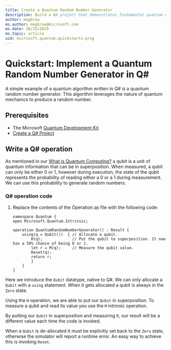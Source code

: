 ```yaml
---
title: Create a Quantum Random Number Generator
description: Build a Q# project that demonstrates fundamental quantum concepts like superposition by creating a quantum random number generator.
author: megbrow
ms.author: megbrow@microsoft.com
ms.date: 10/25/2019
ms.topic: article
uid: microsoft.quantum.quickstarts.qrng
---
```



# Quickstart: Implement a Quantum Random Number Generator in Q#
A simple example of a quantum algorithm written in Q# is a quantum random number generator. This algorithm leverages the nature of quantum mechanics to produce a random number. 

## Prerequisites

- The Microsoft [Quantum Development Kit](install).
- [Create a Q# Project](xref:microsoft.quantum.howto.createproject)


## Write a Q# operation

As mentioned in our [What is Quantum Computing?](xref:microsoft.quantum.overview.what) a qubit is a unit of quantum information that can be in superposition. When measured, a qubit can only be either 0 or 1, however during execution, the state of the qubit represents the probability of reading either a 0 or a 1 during measurement. We can use this probability to generate random numbers.

### Q# operation code

1. Replace the contents of the Operation.qs file with the following code:

    ```qsharp
    namespace Quantum {
    open Microsoft.Quantum.Intrinsic;

    operation QuantumRandomNumberGenerator() : Result {
        using(q = Qubit())  { // Allocate a qubit.
            H(q);             // Put the qubit to superposition. It now has a 50% chance of being 0 or 1.
            let r = M(q);     // Measure the qubit value.
            Reset(q);
            return r;
            }
        }
    }
    ```

Here we introduce the `Qubit` datatype, native to Q#. We can only allocate a `Qubit` with a `using` statement. When it gets allocated a qubit is always in the `Zero`  state. 

Using the `H` operation, we are able to put our `Qubit` in superposition. To measure a qubit and read its value you use the `M` intrinsic operation.

By putting our `Qubit` in superposition and measuring it, our result will be a different value each time the code is invoked. 

When a `Qubit` is de-allocated it must be explicitly set back to the `Zero` state, otherwise the simulator will report a runtime error. An easy way to achieve this is invoking `Reset`.
